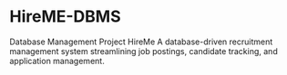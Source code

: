 # HireME-DBMS
Database Management Project HireMe
A database-driven recruitment management system streamlining job postings, candidate tracking, and application management.
